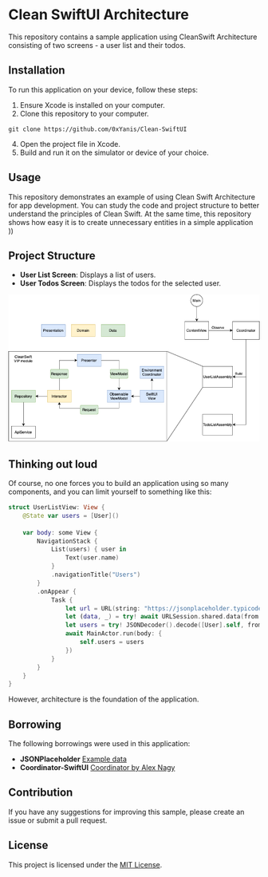 # Clean SwiftUI Architecture

This repository contains a sample application using CleanSwift Architecture consisting of two screens - a user list and their todos.

## Installation

To run this application on your device, follow these steps:

1. Ensure Xcode is installed on your computer.
2. Clone this repository to your computer.

```
git clone https://github.com/0xYanis/Clean-SwiftUI
```
   
4. Open the project file in Xcode.
5. Build and run it on the simulator or device of your choice.

## Usage

This repository demonstrates an example of using Clean Swift Architecture for app development. You can study the code and project structure to better understand the principles of Clean Swift.
At the same time, this repository shows how easy it is to create unnecessary entities in a simple application ))

## Project Structure

- **User List Screen**: Displays a list of users.
- **User Todos Screen**: Displays the todos for the selected user.

<html>
 <body>
  <p>
    <img src="Resources/diagram.png">
  </p>
 </body>
</html>

## Thinking out loud

Of course, no one forces you to build an application using so many components, and you can limit yourself to something like this:

```Swift
struct UserListView: View {
    @State var users = [User]()
    
    var body: some View {
        NavigationStack {
            List(users) { user in
                Text(user.name)
            }
            .navigationTitle("Users")
        }
        .onAppear {
            Task {
                let url = URL(string: "https://jsonplaceholder.typicode.com/users")!
                let (data, _) = try! await URLSession.shared.data(from: url)
                let users = try! JSONDecoder().decode([User].self, from: data)
                await MainActor.run(body: {
                    self.users = users
                })
            }
        }
    }
}
```
However, architecture is the foundation of the application.

## Borrowing

The following borrowings were used in this application:
- **JSONPlaceholder** [Example data](https://jsonplaceholder.typicode.com)
- **Coordinator-SwiftUI** [Coordinator by Alex Nagy](https://www.youtube.com/watch?v=aaLRST7tHFQ)

## Contribution

If you have any suggestions for improving this sample, please create an issue or submit a pull request.

## License

This project is licensed under the [MIT License](httpsopensource.org/licenses/MIT).
